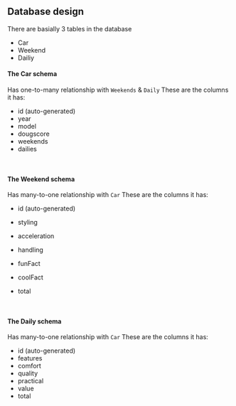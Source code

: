 ## Database design

There are basially 3 tables in the database

- Car
- Weekend
- Dailiy

#### The Car schema

Has one-to-many relationship with `Weekends` & `Daily`
These are the columns it has:

- id (auto-generated)
- year
- model
- dougscore
- weekends
- dailies

<br/>

#### The Weekend schema

Has many-to-one relationship with `Car`
These are the columns it has:

- id (auto-generated)
- styling
- acceleration
- handling
- funFact
- coolFact
- total

  <br />

#### The Daily schema

Has many-to-one relationship with `Car`
These are the columns it has:

- id (auto-generated)
- features
- comfort
- quality
- practical
- value
- total
